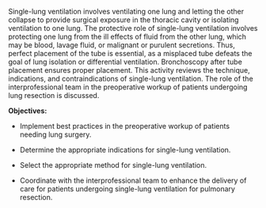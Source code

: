 Single-lung ventilation involves ventilating one lung and letting the other collapse to provide surgical exposure in the thoracic cavity or isolating ventilation to one lung. The protective role of single-lung ventilation involves protecting one lung from the ill effects of fluid from the other lung, which may be blood, lavage fluid, or malignant or purulent secretions. Thus, perfect placement of the tube is essential, as a misplaced tube defeats the goal of lung isolation or differential ventilation. Bronchoscopy after tube placement ensures proper placement. This activity reviews the technique, indications, and contraindications of single-lung ventilation. The role of the interprofessional team in the preoperative workup of patients undergoing lung resection is discussed.

**Objectives:**
- Implement best practices in the preoperative workup of patients needing lung surgery.

- Determine the appropriate indications for single-lung ventilation.
- Select the appropriate method for single-lung ventilation.
- Coordinate with the interprofessional team to enhance the delivery of care for patients undergoing single-lung ventilation for pulmonary resection.